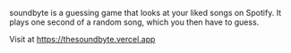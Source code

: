 soundbyte is a guessing game that looks at your liked songs on Spotify. It plays one second of a random song, which you then have to guess.

Visit at https://thesoundbyte.vercel.app
